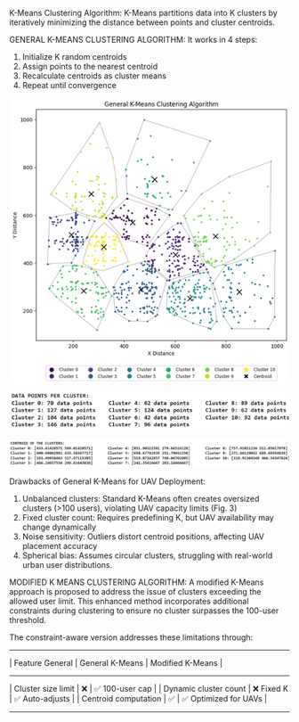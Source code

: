 K-Means Clustering Algorithm:
K-Means partitions data into K clusters by iteratively minimizing the distance between points and cluster centroids. 

GENERAL K-MEANS CLUSTERING ALGORITHM:
It works in 4 steps:
1. Initialize K random centroids
2. Assign points to the nearest centroid
3. Recalculate centroids as cluster means
4. Repeat until convergence

![Result of General K-Means Clustering Alogorithm:](https://github.com/Janaprasath/UAV-Assisted-Wireless-Coverage--Clustering-Algorithms-for-Optimized-UAV-Deployment/blob/main/src/K-Means%20Clustering/General%20K-Means%20Clustering%20Algorithm/Result%20of%20General%20K-Means%20Clustering%20Algorithm.png)

![Number of users in each cluster determined byGeneral K-Means Clustering Alogorithm:](https://github.com/Janaprasath/UAV-Assisted-Wireless-Coverage--Clustering-Algorithms-for-Optimized-UAV-Deployment/blob/main/src/K-Means%20Clustering/General%20K-Means%20Clustering%20Algorithm/Number%20of%20users%20in%20each%20cluster%20determined%20by%20General%20K-Means%20Clustering%20Algorithm.png)

![Location of UAV determined by General K-Means Clustering Alogorithm:](https://github.com/Janaprasath/UAV-Assisted-Wireless-Coverage--Clustering-Algorithms-for-Optimized-UAV-Deployment/blob/main/src/K-Means%20Clustering/General%20K-Means%20Clustering%20Algorithm/Location%20of%20UAV%20determined%20by%20General%20K-Means%20Clustering%20Algorithm.png)


Drawbacks of General K-Means for UAV Deployment:
1. Unbalanced clusters: Standard K-Means often creates oversized clusters (>100 users), violating UAV capacity limits (Fig. 3)
2. Fixed cluster count: Requires predefining K, but UAV availability may change dynamically
3. Noise sensitivity: Outliers distort centroid positions, affecting UAV placement accuracy
4. Spherical bias: Assumes circular clusters, struggling with real-world urban user distributions.

MODIFIED K MEANS CLUSTERING ALGORITHM:
A modified K-Means approach is proposed to address the issue of clusters exceeding the allowed user limit. This enhanced method incorporates additional constraints during clustering to ensure no cluster surpasses the 100-user threshold.

The constraint-aware version addresses these limitations through:
_________________________________________________________________________________
|  Feature	General          |    General K-Means	|      Modified K-Means       |
_________________________________________________________________________________
|  Cluster size limit	       |    ❌	            |     ✅ 100-user cap         |
|  Dynamic cluster count	   |    ❌ Fixed K	    |     ✅ Auto-adjusts         |
|  Centroid computation	     |    ✅	            |     ✅ Optimized for UAVs   |
_________________________________________________________________________________

